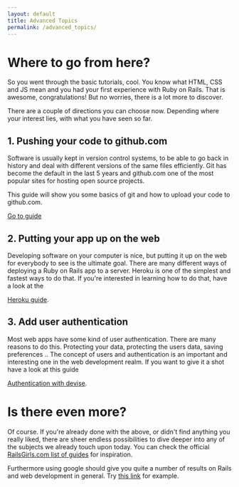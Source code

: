 ```yaml
---
layout: default
title: Advanced Topics
permalink: /advanced_topics/
---
```


# Where to go from here? 

So you went through the basic tutorials, cool. You know what HTML, CSS and JS mean and you had your first experience with Ruby on Rails. That is awesome, congratulations! But no worries, there is a lot more to discover. 

There are a couple of directions you can choose now. Depending where your interest lies, with what you have seen so far. 

## 1. Pushing your code to github.com

Software is usually kept in version control systems, to be able to go back in history and deal with different versions of the same files efficiently. Git has become the default in the last 5 years and github.com one of the most popular sites for hosting open source projects. 

This guide will show you some basics of git and how to upload your code to github.com. 

[Go to guide](http://guides.railsgirls.com/github/)

## 2. Putting your app up on the web

Developing software on your computer is nice, but putting it up on the web for everybody to see is the ultimate goal. There are many different ways of deploying a Ruby on Rails app to a server. Heroku is one of the simplest and fastest ways to do that. If you're interested in learning how to do that, have a look at the 

[Heroku guide](http://guides.railsgirls.com/heroku).


## 3. Add user authentication

Most web apps have some kind of user authentication. There are many reasons to do this. Protecting your data, protecting the users data, saving preferences .. The concept of users and authentication is an important and interesting one in the web development realm. If you want to give it a shot have a look at this guide 

[Authentication with devise](http://guides.railsgirls.com/devise/).

# Is there even more? 

Of course. If you're already done with the above, or didn't find anything you really liked, there are sheer endless possibilities to dive deeper into any of the subjects we already touch upon today. You can check the official [RailsGirls.com list of guides](http://guides.railsgirls.com) for inspiration. 

Furthermore using google should give you quite a number of results on Rails and web development in general. Try [this link](https://www.google.com/#q=rails+bootstrap+tutorial) for example. 





